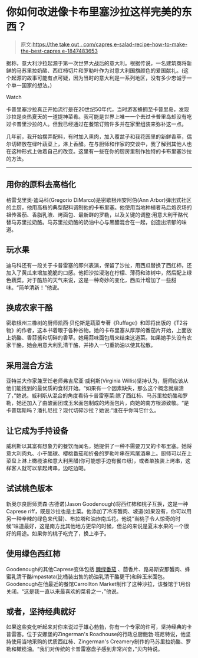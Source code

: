 # 你如何改进像卡布里塞沙拉这样完美的东西？

> 原文:[https://the take out . com/capres e-salad-recipe-how-to-make-the-best-capres e-1847483653](https://thetakeout.com/caprese-salad-recipe-how-to-make-the-best-caprese-1847483653)

据称，意大利沙拉起源于第一次世界大战后的意大利。根据传说，一名建筑商将新鲜的马苏里拉奶酪、西红柿切片和罗勒叶作为对意大利国旗颜色的爱国献礼。(这个起源的故事可能有点可疑，因为当时的意大利是一系列地区，没有多少忠诚于一个单一国家的想法。)

Watch

卡普里塞沙拉真正开始流行是在20世纪50年代，当时游客蜂拥至卡普里岛，发现沙拉是炎热夏天的一道提神菜肴。我可能是世界上唯一一个去过卡普里岛却没有吃过卡普里沙拉的人。但我已经通过在餐馆订购许多并在家里组装来弥补这一点。

几年前，我开始摆弄配料，有时加入熏肉，加入覆盆子和我花园里的新鲜香草，偶尔切碎放在绿叶蔬菜上，淋上香醋。在与厨师和作家的交谈中，我了解到其他人也在这种形式上做着自己的改变。这里有一些在你的厨房里制作独特的卡布里塞沙拉的方法。

* * *

## 用你的原料去高档化

格雷戈里奥·迪马科(Gregorio DiMarco)是密歇根州安阿伯(Ann Arbor)弹出式社区的主厨，他用高档的典型配料调制他的卡布里塞。他使用当地种植者马后炮农场的祖传番茄、香脂乳液、烤面包、最新鲜的罗勒，以及关键的调整:用意大利干酪代替马苏里拉奶酪。马苏里拉奶酪的奶油中心与黑醋混合在一起，创造出浓郁的味道。

## 玩水果

迪马科还有一段关于卡普雷塞的即兴表演，保留了沙拉，用西瓜替换了西红柿，还加入了黄瓜来增加脆脆的口感。他把沙拉浸泡在柠檬、薄荷和漆树中，然后配上绿色蔬菜。对于酷热的天气来说，这是一种奇妙的变化，西瓜汁增加了一些甜味。“简单清新！”他说。

## 换成农家干酪

密歇根州三橡树的厨师凯西·贝伦斯是蔬菜专著《Ruffage》和即将出版的《T2谷物》的作者，这本书着眼于各种谷物。她的卡布里塞从厚厚的番茄片开始，上面放上奶酪、香蒜酱和切碎的香草。她用蒜味面包屑来结束这道菜。如果她手头没有农家干酪，她会用意大利乳清干酪，并掺入一勺重奶油以使其松散。

## 采用混合方法

亚特兰大作家兼烹饪老师弗吉尼亚·威利斯(Virginia Willis)坚持认为，厨师应该从他们能找到的最优质的食材开始。“如果有一个因素缺失，那么这个概念就崩溃了，”她说。威利斯从混合的角度看待卡普雷塞菜:除了西红柿、马苏里拉奶酪和罗勒，她还加入了由酸面团或玉米面包制成的烤面包片，向她的南方根源致敬。“是卡普瑞斯吗？潘扎尼拉？现代切碎沙拉？她说:“谁在乎你叫它什么。

## 让它成为手持设备

威利斯以其富有想象力的餐饮而闻名，她提供了一种不需要刀叉的卡布里塞。她将意大利肉丸、小干酪球、樱桃番茄和折叠的罗勒叶串在鸡尾酒串上。厨师可以在上菜盘上淋上橄榄油和意大利黑醋(你可能想手边有餐巾纸)，或者单独装上烤串，这样客人就可以拿起烤串，边吃边喝。

## 试试桃色版本

新奥尔良厨师贾森·古德诺(Jason Goodenough)将西红柿和桃子互换，这是一种Caprese riff，既是沙拉也是主菜。他添加了冷冻蟹肉、坡道(如果没有，你可以用另一种辛辣的绿色来代替)、布拉塔和油炸南瓜花。他说“当桃子令人惊奇的时候”味道最好，这是南方比其他地方更早的时候，但总的来说是夏末水果的一个很好的用途。如果你的桃子吃完了，换上李子。

## 使用绿色西红柿

Goodenough的其他Caprese变体包括 [腌绿番茄](https://www.acouplecooks.com/quick-pickled-green-tomatoes/) 、茴香片、路易斯安那蟹肉、蜂蜜乳清干酪impastata(比桶装出售的奶油乳清干酪更干)和碎玉米面包。Goodenough在他最近的餐馆Carrollton Market制作了这种沙拉，该餐馆于1月份关闭。“这是我一直以来最喜欢的菜肴之一，”他说。

## 或者，坚持经典就好

如果这些变化听起来对你来说过于雄心勃勃，你有一个专家的许可，坚持经典的卡普雷塞。位于安娜堡的Zingerman's Roadhouse的行政总厨鲍勃·班尼特说，他坚持使用当地采购的优质西红柿、Zingerman's Creamery制作的马苏里拉奶酪、罗勒和橄榄油。“我们对传统的卡普雷塞盘子感到非常兴奋，”贝内特说。